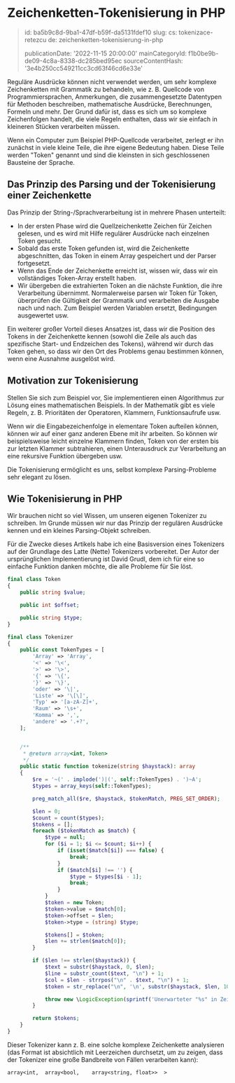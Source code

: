 Zeichenketten-Tokenisierung in PHP
==================================

> id: ba5b9c8d-9ba1-47df-b59f-da5131fdef10
> slug:
> 	cs: tokenizace-retezcu
> 	de: zeichenketten-tokenisierung-in-php
> 
> publicationDate: '2022-11-15 20:00:00'
> mainCategoryId: f1b0be9b-de09-4c8a-8338-dc285bed95ec
> sourceContentHash: '3e4b250cc549211cc3cd63f46cd6e33e'

Reguläre Ausdrücke können nicht verwendet werden, um sehr komplexe Zeichenketten mit Grammatik zu behandeln, wie z. B. Quellcode von Programmiersprachen, Anmerkungen, die zusammengesetzte Datentypen für Methoden beschreiben, mathematische Ausdrücke, Berechnungen, Formeln und mehr. Der Grund dafür ist, dass es sich um so komplexe Zeichenfolgen handelt, die viele Regeln enthalten, dass wir sie einfach in kleineren Stücken verarbeiten müssen.

Wenn ein Computer zum Beispiel PHP-Quellcode verarbeitet, zerlegt er ihn zunächst in viele kleine Teile, die ihre eigene Bedeutung haben. Diese Teile werden "Token" genannt und sind die kleinsten in sich geschlossenen Bausteine der Sprache.

Das Prinzip des Parsing und der Tokenisierung einer Zeichenkette
--------------------------------------

Das Prinzip der String-/Sprachverarbeitung ist in mehrere Phasen unterteilt:

- In der ersten Phase wird die Quellzeichenkette Zeichen für Zeichen gelesen, und es wird mit Hilfe regulärer Ausdrücke nach einzelnen Token gesucht.
- Sobald das erste Token gefunden ist, wird die Zeichenkette abgeschnitten, das Token in einem Array gespeichert und der Parser fortgesetzt.
- Wenn das Ende der Zeichenkette erreicht ist, wissen wir, dass wir ein vollständiges Token-Array erstellt haben.
- Wir übergeben die extrahierten Token an die nächste Funktion, die ihre Verarbeitung übernimmt. Normalerweise parsen wir Token für Token, überprüfen die Gültigkeit der Grammatik und verarbeiten die Ausgabe nach und nach. Zum Beispiel werden Variablen ersetzt, Bedingungen ausgewertet usw.

Ein weiterer großer Vorteil dieses Ansatzes ist, dass wir die Position des Tokens in der Zeichenkette kennen (sowohl die Zeile als auch das spezifische Start- und Endzeichen des Tokens), während wir durch das Token gehen, so dass wir den Ort des Problems genau bestimmen können, wenn eine Ausnahme ausgelöst wird.

Motivation zur Tokenisierung
--------------------------

Stellen Sie sich zum Beispiel vor, Sie implementieren einen Algorithmus zur Lösung eines mathematischen Beispiels. In der Mathematik gibt es viele Regeln, z. B. Prioritäten der Operatoren, Klammern, Funktionsaufrufe usw.

Wenn wir die Eingabezeichenfolge in elementare Token aufteilen können, können wir auf einer ganz anderen Ebene mit ihr arbeiten. So können wir beispielsweise leicht einzelne Klammern finden, Token von der ersten bis zur letzten Klammer subtrahieren, einen Unterausdruck zur Verarbeitung an eine rekursive Funktion übergeben usw.

Die Tokenisierung ermöglicht es uns, selbst komplexe Parsing-Probleme sehr elegant zu lösen.

Wie Tokenisierung in PHP
---------------------

Wir brauchen nicht so viel Wissen, um unseren eigenen Tokenizer zu schreiben. Im Grunde müssen wir nur das Prinzip der regulären Ausdrücke kennen und ein kleines Parsing-Objekt schreiben.

Für die Zwecke dieses Artikels habe ich eine Basisversion eines Tokenizers auf der Grundlage des Latte (Nette) Tokenizers vorbereitet. Der Autor der ursprünglichen Implementierung ist David Grudl, dem ich für eine so einfache Funktion danken möchte, die alle Probleme für Sie löst.

```php
final class Token
{
	public string $value;

	public int $offset;

	public string $type;
}

final class Tokenizer
{
	public const TokenTypes = [
		'Array' => 'Array',
		'<' => '\<',
		'>' => '\>',
		'{' => '\{',
		'}' => '\}',
		'oder' => '\|',
		'Liste' => '\[\]',
		'Typ' => '[a-zA-Z]+',
		'Raum' => '\s+',
		'Komma' => ',',
		'andere' => '.+?',
	];


	/**
	 * @return array<int, Token>
	 */
	public static function tokenize(string $haystack): array
	{
		$re = '~(' . implode(')|(', self::TokenTypes) . ')~A';
		$types = array_keys(self::TokenTypes);

		preg_match_all($re, $haystack, $tokenMatch, PREG_SET_ORDER);

		$len = 0;
		$count = count($types);
		$tokens = [];
		foreach ($tokenMatch as $match) {
			$type = null;
			for ($i = 1; $i <= $count; $i++) {
				if (isset($match[$i]) === false) {
					break;
				}
				if ($match[$i] !== '') {
					$type = $types[$i - 1];
					break;
				}
			}
			$token = new Token;
			$token->value = $match[0];
			$token->offset = $len;
			$token->type = (string) $type;

			$tokens[] = $token;
			$len += strlen($match[0]);
		}

		if ($len !== strlen($haystack)) {
			$text = substr($haystack, 0, $len);
			$line = substr_count($text, "\n") + 1;
			$col = $len - strrpos("\n" . $text, "\n") + 1;
			$token = str_replace("\n", '\n', substr($haystack, $len, 10));

			throw new \LogicException(sprintf('Unerwarteter "%s" in Zeile %s, Spalte %s.', $token, $line, $col));
		}

		return $tokens;
	}
}
```

Dieser Tokenizer kann z. B. eine solche komplexe Zeichenkette analysieren (das Format ist absichtlich mit Leerzeichen durchsetzt, um zu zeigen, dass der Tokenizer eine große Bandbreite von Fällen verarbeiten kann):

```txt
array<int,  array<bool,    array<string, float>>  >
```
